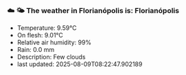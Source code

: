 ### ☁️ 🌤️  The weather in Florianópolis is: Florianópolis

- Temperature: 9.59°C
- On flesh: 9.01°C
- Relative air humidity: 99%
- Rain: 0.0 mm
- Description: Few clouds
- last updated: 2025-08-09T08:22:47.902189
